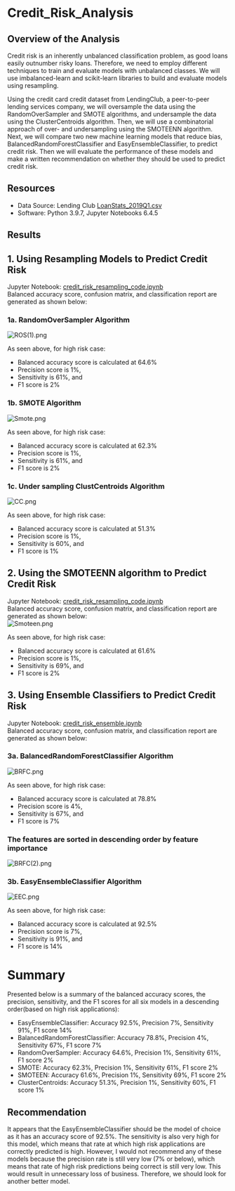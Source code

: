 # Credit_Risk_Analysis
## Overview of the Analysis
Credit risk is an inherently unbalanced classification problem, as good loans easily outnumber risky loans. Therefore, we need to employ different 
techniques to train and evaluate models with unbalanced classes. We will use imbalanced-learn and scikit-learn libraries to build and evaluate 
models using resampling.

Using the credit card credit dataset from LendingClub, a peer-to-peer lending services company, we will oversample the data using the RandomOverSampler 
and SMOTE algorithms, and undersample the data using the ClusterCentroids algorithm. Then, we will use a combinatorial approach of over- and undersampling 
using the SMOTEENN algorithm. Next, we will compare two new machine learning models that reduce bias, BalancedRandomForestClassifier and EasyEnsembleClassifier, 
to predict credit risk. Then we will evaluate the performance of these models and make a written recommendation on whether they should be used to predict credit risk.

## Resources
- Data Source: Lending Club [LoanStats_2019Q1.csv](https://github.com/rmat112/Credit_Risk_Analysis/blob/main/LoanStats_2019Q1.csv)<br/>
- Software: Python 3.9.7, Jupyter Notebooks 6.4.5

## Results
## 1. Using Resampling Models to Predict Credit Risk 
Jupyter Notebook: [credit_risk_resampling_code.ipynb](https://github.com/rmat112/Credit_Risk_Analysis/blob/main/credit_risk_resampling_code.ipynb)<br/>
Balanced accuracy score, confusion matrix, and classification report are generated as shown below:<br/>
### 1a. RandomOverSampler Algorithm
![ROS(1).png](https://github.com/rmat112/Credit_Risk_Analysis/blob/main/Images/ROS(1).png)

As seen above, for high risk case:<br/>
- Balanced accuracy score is calculated at 64.6%
- Precision score is 1%, 
- Sensitivity is 61%, and 
- F1 score is 2%

### 1b. SMOTE Algorithm
![Smote.png](https://github.com/rmat112/Credit_Risk_Analysis/blob/main/Images/Smote.png)

As seen above, for high risk case:<br/>
- Balanced accuracy score is calculated at 62.3%
- Precision score is 1%, 
- Sensitivity is 61%, and 
- F1 score is 2%

### 1c. Under sampling ClustCentroids Algorithm
![CC.png](https://github.com/rmat112/Credit_Risk_Analysis/blob/main/Images/CC.png)

As seen above, for high risk case:<br/>
- Balanced accuracy score is calculated at 51.3%
- Precision score is 1%, 
- Sensitivity is 60%, and 
- F1 score is 1%

## 2. Using the SMOTEENN algorithm to Predict Credit Risk
Jupyter Notebook: [credit_risk_resampling_code.ipynb](https://github.com/rmat112/Credit_Risk_Analysis/blob/main/credit_risk_resampling_code.ipynb)<br/>
Balanced accuracy score, confusion matrix, and classification report are generated as shown below:<br/>
![Smoteen.png](https://github.com/rmat112/Credit_Risk_Analysis/blob/main/Images/Smoteen.png)

As seen above, for high risk case:<br/>
- Balanced accuracy score is calculated at 61.6%
- Precision score is 1%, 
- Sensitivity is 69%, and 
- F1 score is 2%


## 3. Using Ensemble Classifiers to Predict Credit Risk
Jupyter Notebook: [credit_risk_ensemble.ipynb](https://github.com/rmat112/Credit_Risk_Analysis/blob/main/credit_risk_ensemble.ipynb)<br/>
Balanced accuracy score, confusion matrix, and classification report are generated as shown below:<br/>
### 3a. BalancedRandomForestClassifier Algorithm
![BRFC.png](https://github.com/rmat112/Credit_Risk_Analysis/blob/main/Images/BRFC.png)

As seen above, for high risk case:<br/>
- Balanced accuracy score is calculated at 78.8%
- Precision score is 4%, 
- Sensitivity is 67%, and 
- F1 score is 7%

### The features are sorted in descending order by feature importance
![BRFC(2).png](https://github.com/rmat112/Credit_Risk_Analysis/blob/main/Images/BRFC(2).png)


### 3b. EasyEnsembleClassifier Algorithm
![EEC.png](https://github.com/rmat112/Credit_Risk_Analysis/blob/main/Images/EEC.png)

As seen above, for high risk case:<br/>
- Balanced accuracy score is calculated at 92.5%
- Precision score is 7%, 
- Sensitivity is 91%, and 
- F1 score is 14%


# Summary
Presented below is a summary of the balanced accuracy scores, the precision, sensitivity, and the F1 scores for all six models in a descending order(based on high risk applications):
- EasyEnsembleClassifier:         Accuracy 92.5%, Precision 7%, Sensitivity 91%, F1 score 14%
- BalancedRandomForestClassifier: Accuracy 78.8%, Precision 4%, Sensitivity 67%, F1 score 7%
- RandomOverSampler:              Accuracy 64.6%, Precision 1%, Sensitivity 61%, F1 score 2%
- SMOTE:                          Accuracy 62.3%, Precision 1%, Sensitivity 61%, F1 score 2%
- SMOTEEN:                        Accuracy 61.6%, Precision 1%, Sensitivity 69%, F1 score 2%
- ClusterCentroids:               Accuracy 51.3%, Precision 1%, Sensitivity 60%, F1 score 1%

## Recommendation
It appears that the EasyEnsembleClassifier should be the model of choice as it has an accuracy score of 92.5%. The sensitivity is also very high for this model, which means that rate at which high risk applications are correctly predicted is high. However, I would not recommend any of these models because the precision rate is still very low (7% or below), which means that rate of high risk predictions being correct is still very low. This would result in unnecessary loss of business. Therefore, we should look for another better model.
